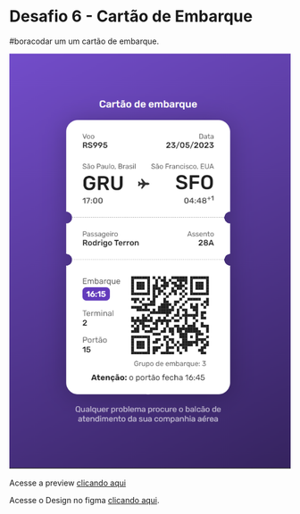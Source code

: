 # Desafio 6 - Cartão de Embarque

#boracodar um um cartão de embarque.

![Resultado final do desafio](../../.github/bora-codar/06-boarding-pass.png)

Acesse a preview [clicando aqui](https://jeronimo-mz.github.io/challenges/bora-codar/06-boarding-pass)

Acesse o Design no figma [clicando aqui](https://www.figma.com/community/file/1205146101173113980).
